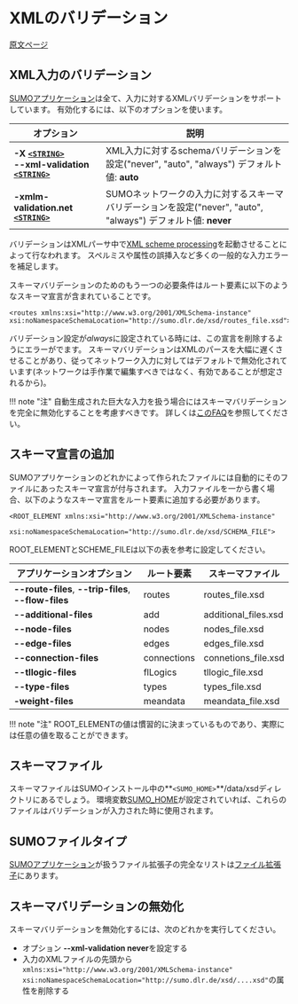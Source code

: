 # XMLのバリデーション

[原文ページ](https://sumo.dlr.de/wiki/XMLValidation)

## XML入力のバリデーション

[SUMOアプリケーション]()は全て、入力に対するXMLバリデーションをサポートしています。
有効化するには、以下のオプションを使います。

|オプション|説明
|--|--|
**-X [`<STRING>`](basics_notation.md#データタイプ)** <br/> **--xml-validation [`<STRING>`](basics_notation.md#データタイプ)**|XML入力に対するschemaバリデーションを設定("never", "auto", "always") デフォルト値: **auto**
**-xmlm-validation.net [`<STRING>`](basics_notation.md#データタイプ)** |SUMOネットワークの入力に対するスキーマバリデーションを設定("never", "auto", "always") デフォルト値: **never**

バリデーションはXMLパーサ中で[XML scheme processing](https://xerces.apache.org/xerces-c/schema-3.html)を起動させることによって行なわれます。
スペルミスや属性の誤挿入など多くの一般的な入力エラーを補足します。

スキーマバリデーションのためのもう一つの必要条件はルート要素に以下のようなスキーマ宣言が含まれていることです。

```
<routes xmlns:xsi="http://www.w3.org/2001/XMLSchema-instance" xsi:noNamespaceSchemaLocation="http://sumo.dlr.de/xsd/routes_file.xsd">
```

バリデーション設定が*always*に設定されている時には、この宣言を削除するようにエラーがでます。
スキーマバリデーションはXMLのパースを大幅に遅くさせることがあり、従ってネットワーク入力に対してはデフォルトで無効化されています(ネットワークは手作業で編集すべきではなく、有効であることが想定されるから)。

!!! note "注"
    自動生成された巨大な入力を扱う場合にはスキーマバリデーションを完全に無効化することを考慮すべきです。
    詳しくは[このFAQ]()を参照してください。

## スキーマ宣言の追加

SUMOアプリケーションのどれかによって作られたファイルには自動的にそのファイルにあったスキーマ宣言が付与されます。
入力ファイルを一から書く場合、以下のようなスキーマ宣言をルート要素に追加する必要があります。

```
<ROOT_ELEMENT xmlns:xsi="http://www.w3.org/2001/XMLSchema-instance"
    xsi:noNamespaceSchemaLocation="http://sumo.dlr.de/xsd/SCHEMA_FILE">
```

ROOT_ELEMENTとSCHEME_FILEは以下の表を参考に設定してください。

|アプリケーションオプション|ルート要素|スキーマファイル|
|---|---|---|
**--route-files**, **--trip-files**, **--flow-files**|routes|routes_file.xsd
**--additional-files**|add|additional_files.xsd
**--node-files**|nodes|nodes_file.xsd
**--edge-files**|edges|edges_file.xsd
**--connection-files**|connections|connetions_file.xsd
**--tllogic-files**|flLogics|tllogic_file.xsd
**--type-files**|types|types_file.xsd
**-weight-files**|meandata|meandata_file.xsd

!!! note "注"
    ROOT_ELEMENTの値は慣習的に決まっているものであり、実際には任意の値を取ることができます。

## スキーマファイル

スキーマファイルはSUMOインストール中の**`<SUMO_HOME>`**/data/xsdディレクトリにあるでしょう。
環境変数[SUMO_HOME](basics_basic_computer_skills.md#sumo_home)が設定されていれば、これらのファイルはバリデーションが入力された時に使用されます。

## SUMOファイルタイプ

[SUMOアプリケーション]()が扱うファイル拡張子の完全なリストは[ファイル拡張子]()にあります。

## スキーマバリデーションの無効化

スキーマバリデーションを無効化するには、次のどれかを実行してください。

* オプション **--xml-validation never**を設定する
* 入力のXMLファイルの先頭から `xmlns:xsi="http://www.w3.org/2001/XMLSchema-instance"` `xsi:noNamespaceSchemaLocation="http://sumo.dlr.de/xsd/....xsd"`の属性を削除する
